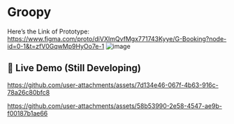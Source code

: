 # Groopy
Here’s the Link of Prototype: https://www.figma.com/proto/diVXImQvfMgx771743Kyye/G-Booking?node-id=0-1&t=zfV0GqwMp9HyOo7e-1 
![image](https://github.com/user-attachments/assets/c73f36cd-ca1e-41e9-be60-170fac8de4b2)

## 🔗 Live Demo (Still Developing)
https://github.com/user-attachments/assets/7d134e46-067f-4b63-916c-78a26c80bfc8

https://github.com/user-attachments/assets/58b53990-2e58-4547-ae9b-f00187b1ae66



